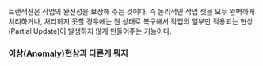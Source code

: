 트랜잭션은 작업의 완전성을 보장해 주는 것이다.
즉 논리적인 작업 셋을 모두 완벽하게 처리하거나, 처리하지 못할 경우에는 원 상태로 복구해서 작업의 일부만 적용되는 현상(Partial Update)이 발생하지 않게 만들어주는 기능이다.

### 이상(Anomaly)현상과 다른게 뭐지


